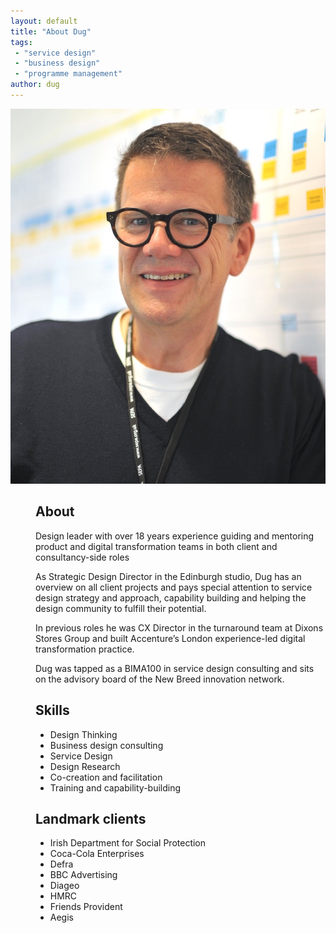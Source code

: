 ```yaml
---
layout: default
title: "About Dug"
tags:
 - "service design"
 - "business design"
 - "programme management"
author: dug
---
```

<main>
    <section class="wrapper">
      <dl id="bioCard">
          <dt id="portrait">
              <img src="/i/dug-for-bio.jpg" alt="Dug Falby's not much to look at, but here's half-decent likeness...">
          </dt>
          <dd id="aboutSection">
              <h2>About</h2>
              <p>
                Design leader with over 18 years experience guiding and mentoring product and 
                 digital transformation teams in both client and consultancy-side roles</p>
              <p>
                As Strategic Design Director in the Edinburgh studio, Dug has an overview on all client projects and pays special attention to service design strategy and approach, capability building and helping the design community to fulfill their potential.</p>
              <p>
                In previous roles he was CX Director in the turnaround team at Dixons Stores Group 
                 and built Accenture’s London experience-led digital transformation practice.</p>
              <p>
                Dug was tapped as a BIMA100 in service design consulting and sits on the advisory 
                 board of the New Breed innovation network.</p>
          </dd>
          <dd id="skillsAndClients">
              <h2>Skills</h2>
              <ul>
                  <li>Design Thinking</li>
                  <li>Business design consulting</li>
                  <li>Service Design</li>
                  <li>Design Research</li>
                  <li>Co-creation and facilitation</li>
                  <li>Training and capability-building</li>
              </ul>
              <h2>Landmark clients</h2>
              <ul>
                  <li>Irish Department for Social Protection</li>
                  <li>Coca-Cola Enterprises</li>
                  <li>Defra</li>
                  <li>BBC Advertising</li>
                  <li>Diageo</li>
                  <li>HMRC</li>
                  <li>Friends Provident</li>
                  <li>Aegis</li>
              </ul>
          </dd>
      </dl>
    </section>
</main>


<!--
Services

<h3>Strategy</h3>
<ul>
<li>Research & data</li>
<li>Brand planning</li>
<li>Storyboarding</li>
<li>Content strategy</li>
<li>Positioning</li>
</ul>

<h3>Design</h3>
<ul>
<li>UI & UX</li>
<li>Marketing</li>
<li>Culture & voice</li>
<li>Wireframing & prototyping</li>
</ul>

<h3>Development</h3>
<ul>
<li>Website & apps</li>
<li>Jekyll</li>
<li>Sage</li>
<li>e-commerce</li>
<li>Shopify</li>
</ul>

<h3>Experience</h3>
<ul>
<li>Website & apps</li>
<li>Content</li>
<li>Campaigns</li>
<li>Support & maintenance</li>
</ul>

-->


